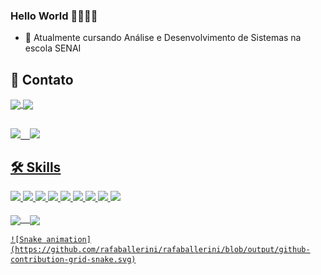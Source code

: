 ### Hello World 👋🏿👋🏿

- 🌱 Atualmente cursando Análise e Desenvolvimento de Sistemas na escola SENAI

## 📌 Contato

<div>
    <a href = "https://www.linkedin.com/in/matheus-vinicius-david-455673144/"><img align="center" src="https://www.vectorlogo.zone/logos/linkedin/linkedin-ar21.svg" height="70"  />
  <a href = "mailto: matheusviniciusdavid@gmail.com"><img align="center" src="https://www.vectorlogo.zone/logos/gmail/gmail-ar21.svg" height="70"  />

</div>
        
##
        
<div>
  <a href="https://github.com/MatheusDavidDev">
  <img height="180em" src="https://github-readme-stats.vercel.app/api?username=MatheusDavidDev&show_icons=true&theme=dark&include_all_commits=true&count_private=true"/> &ensp;
  <img height="180em" src="https://github-readme-stats.vercel.app/api/top-langs/?username=MatheusDavidDev&layout=compact&langs_count=7&theme=dark"/>
</div>
  
  ## 🛠️ Skills
    
<div>
  
  <img src="https://img.shields.io/badge/C%23-239120?style=for-the-badge&logo=c-sharp&logoColor=white" height="30" />
  <img src="https://img.shields.io/badge/.NET-512BD4?style=for-the-badge&logo=dotnet&logoColor=white" height="30"/>
  <img src="https://img.shields.io/badge/React-20232A?style=for-the-badge&logo=react&logoColor=61DAFB" height="30"/>
  <img src="https://img.shields.io/badge/HTML5-E34F26?style=for-the-badge&logo=html5&logoColor=white" height="30"/>
  <img src="https://img.shields.io/badge/CSS3-1572B6?style=for-the-badge&logo=css3&logoColor=white" height="30"/>
  <img src="https://img.shields.io/badge/JavaScript-323330?style=for-the-badge&logo=javascript&logoColor=F7DF1E" height="30"/>
  <img src="https://img.shields.io/badge/TypeScript-007ACC?style=for-the-badge&logo=typescript&logoColor=white" height="30"/>
  <img src="https://img.shields.io/badge/React_Native-20232A?style=for-the-badge&logo=react&logoColor=61DAFB" height="30"/>
  <img src="https://img.shields.io/badge/Microsoft%20SQL%20Sever-CC2927?style=for-the-badge&logo=microsoft%20sql%20server&logoColor=white" height="30"/>
  
</div>
  
  <br/>
  
<div>
     <img align="center" src="https://www.vectorlogo.zone/logos/visualstudio_code/visualstudio_code-icon.svg" /> &ensp;
     <img align="center" src="https://upload.wikimedia.org/wikipedia/commons/5/59/Visual_Studio_Icon_2019.svg" height="59" />
    
    ![Snake animation](https://github.com/rafaballerini/rafaballerini/blob/output/github-contribution-grid-snake.svg)
    
    
</div>
    

  








